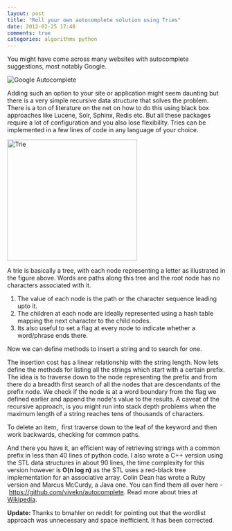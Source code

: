 ```yaml
---
layout: post
title: "Roll your own autocomplete solution using Tries"
date: 2012-02-25 17:48
comments: true
categories: algorithms python
---
```

You might have come across many websites with autocomplete suggestions, most notably Google.

![Google Autocomplete](http://storage.googleapis.com/support-kms-prod/SNP_67CE1E2EEBBDA24AC636DF84A911964629C8_3207874_en_v1)

Adding such an option to your site or application might seem daunting but there is a very simple recursive data structure that solves the problem. There is a ton of literature on the net on how to do this using black box approaches like Lucene, Solr, Sphinx, Redis etc. But all these packages require a lot of configuration and you also lose flexibility. Tries can be implemented in a few lines of code in any language of your choice.

<img align="middle" alt="Trie" height="280" src="http://upload.wikimedia.org/wikipedia/commons/thumb/b/be/Trie_example.svg/400px-Trie_example.svg.png" width="300" />

A trie is basically a tree, with each node representing a letter as illustrated in the figure above. Words are paths along this tree and the root node has no characters associated with it.

<ol><li>The value of each node is the path or the character sequence leading upto it.</li>&#13;
<li>The children at each node are ideally represented using a hash table mapping the next character to the child nodes.</li>&#13;
<li>Its also useful to set a flag at every node to indicate whether a word/phrase ends there.</li>&#13;
</ol>Now we can define methods to insert a string and to search for one.

<script src="https://gist.github.com/1906905.js?file=trie.py"></script>

The insertion cost has a linear relationship with the string length. Now lets define the methods for listing all the strings which start with a certain prefix. The idea is to traverse down to the node representing the prefix and from there do a breadth first search of all the nodes that are descendants of the prefix node. We check if the node is at a word boundary from the flag we defined earlier and append the node's value to the results. A caveat of the recursive approach, is you might run into stack depth problems when the maximum length of a string reaches tens of thousands of characters.

<script src="https://gist.github.com/1906922.js?file=trie.py"></script>

To delete an item,  first traverse down to the leaf of the keyword and then work backwards, checking for common paths.

And there you have it, an efficient way of retrieving strings with a common prefix in less than 40 lines of python code. I also wrote a C++ version using the STL data structures in about 90 lines, the time complexity for this version however is <strong>O(n log n)</strong> as the STL uses a red-black tree implementation for an associative array. Colin Dean has wrote a Ruby version and Marcus McCurdy, a Java one. You can find them all over here - <a href="https://github.com/vivekn/autocomplete">https://github.com/vivekn/autocomplete</a>. Read more about tries at <a href="http://en.wikipedia.org/wiki/Trie" title="Wikipedia" target="_blank">Wikipedia</a>.

<strong>Update: </strong>Thanks to bmahler on reddit for pointing out that the wordlist approach was unnecessary and space inefficient. It has been corrected.

<div style="display: none;">
	trie data structure <br>
	trie algorithm <br>
	trie autocomplete <br>
	autocomplete <br>
	autosuggest <br>
	autocomplete algorithm<br>
	autosuggest algorithm<br>
	trie implementation <br>
	input autocomplete <br>
	autocomplete algorithm <br>
</div>
